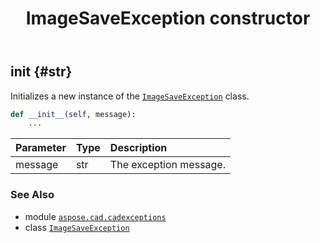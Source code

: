 ﻿---
title: ImageSaveException constructor
second_title: Aspose.CAD for Python via .NET API References
description: 
type: docs
weight: 10
url: /python-net/aspose.cad.cadexceptions/imagesaveexception/__init__/
is_root: false
---

## __init__ {#str}

Initializes a new instance of the [`ImageSaveException`](/cad/python-net/aspose.cad.cadexceptions/imagesaveexception) class.



```python
def __init__(self, message):
    ...
```


| Parameter | Type | Description |
| :- | :- | :- |
| message | str | The exception message. |



### See Also
* module [`aspose.cad.cadexceptions`](../../)
* class [`ImageSaveException`](/cad/python-net/aspose.cad.cadexceptions/imagesaveexception)
